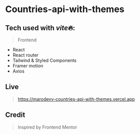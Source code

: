 # Countries-api-with-themes

## Tech used with *vite*🔥:

> Frontend

-   React
-   React router
-   Tailwind & Styled Components
-   Framer motion
-   Axios

## Live

> https://marodevv-countries-api-with-themes.vercel.app

## Credit

> Inspired by Frontend Mentor